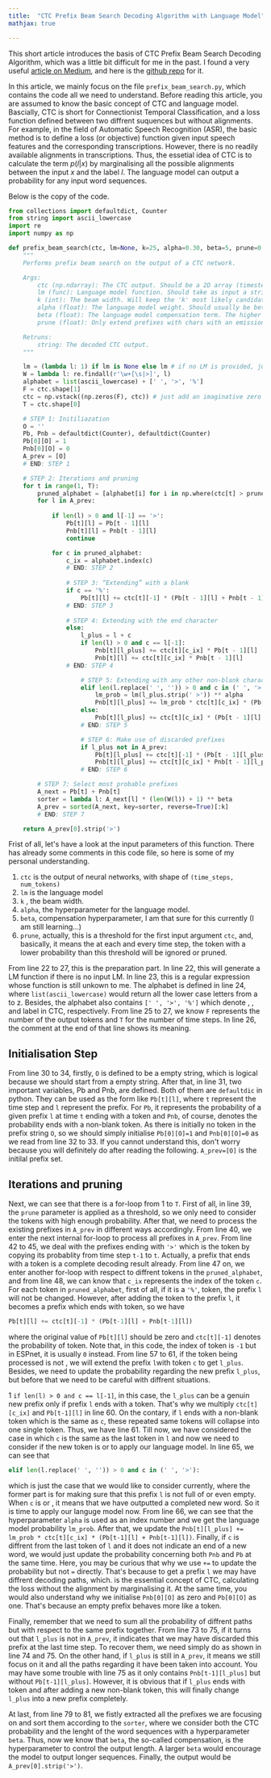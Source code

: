 ```yaml
---
title:  "CTC Prefix Beam Search Decoding Algorithm with Language Model"
mathjax: true

---
```


This short article introduces the basis of CTC Prefix Beam Search Decoding Algorithm, which was a little bit difficult for me in the past. I found a very useful [article on Medium](https://medium.com/corti-ai/ctc-networks-and-language-models-prefix-beam-search-explained-c11d1ee23306), and here is the [github repo](https://github.com/corticph/prefix-beam-search) for it. 

In this article, we mainly focus on the file `prefix_beam_search.py`, which contains the code all we need to understand. Before reading this article, you are assumed to know the basic concept of CTC and language model. Bascially, CTC is short for Connectionist Temporal Classification, and a loss function defined between two diffrent suquences but without alignments. For example, in the field of Automatic Speech Recognition (ASR), the basic method is to define a loss (or objective) function given input speech features and the corresponding transcriptions. However, there is no readily available alignments in transcriptions. Thus, the essetial idea of CTC is to calculate the term $p(l|x)$ by marginalising all the possible alignments between the input $x$ and the label $l$. The language model can output a probability for any input word sequences. 

Below is the copy of the code.

```python
from collections import defaultdict, Counter
from string import ascii_lowercase
import re
import numpy as np

def prefix_beam_search(ctc, lm=None, k=25, alpha=0.30, beta=5, prune=0.001):
	"""
	Performs prefix beam search on the output of a CTC network.

	Args:
		ctc (np.ndarray): The CTC output. Should be a 2D array (timesteps x alphabet_size)
		lm (func): Language model function. Should take as input a string and output a probability.
		k (int): The beam width. Will keep the 'k' most likely candidates at each timestep.
		alpha (float): The language model weight. Should usually be between 0 and 1.
		beta (float): The language model compensation term. The higher the 'alpha', the higher the 'beta'.
		prune (float): Only extend prefixes with chars with an emission probability higher than 'prune'.

	Retruns:
		string: The decoded CTC output.
	"""

	lm = (lambda l: 1) if lm is None else lm # if no LM is provided, just set to function returning 1
	W = lambda l: re.findall(r'\w+[\s|>]', l)
	alphabet = list(ascii_lowercase) + [' ', '>', '%']
	F = ctc.shape[1]
	ctc = np.vstack((np.zeros(F), ctc)) # just add an imaginative zero'th step (will make indexing more intuitive)
	T = ctc.shape[0]

	# STEP 1: Initiliazation
	O = ''
	Pb, Pnb = defaultdict(Counter), defaultdict(Counter)
	Pb[0][O] = 1
	Pnb[0][O] = 0
	A_prev = [O]
	# END: STEP 1

	# STEP 2: Iterations and pruning
	for t in range(1, T):
		pruned_alphabet = [alphabet[i] for i in np.where(ctc[t] > prune)[0]]
		for l in A_prev:
			
			if len(l) > 0 and l[-1] == '>':
				Pb[t][l] = Pb[t - 1][l]
				Pnb[t][l] = Pnb[t - 1][l]
				continue  

			for c in pruned_alphabet:
				c_ix = alphabet.index(c)
				# END: STEP 2
				
				# STEP 3: “Extending” with a blank
				if c == '%':
					Pb[t][l] += ctc[t][-1] * (Pb[t - 1][l] + Pnb[t - 1][l])
				# END: STEP 3
				
				# STEP 4: Extending with the end character
				else:
					l_plus = l + c
					if len(l) > 0 and c == l[-1]:
						Pnb[t][l_plus] += ctc[t][c_ix] * Pb[t - 1][l]
						Pnb[t][l] += ctc[t][c_ix] * Pnb[t - 1][l]
				# END: STEP 4

					# STEP 5: Extending with any other non-blank character and LM constraints
					elif len(l.replace(' ', '')) > 0 and c in (' ', '>'):
						lm_prob = lm(l_plus.strip(' >')) ** alpha
						Pnb[t][l_plus] += lm_prob * ctc[t][c_ix] * (Pb[t - 1][l] + Pnb[t - 1][l])
					else:
						Pnb[t][l_plus] += ctc[t][c_ix] * (Pb[t - 1][l] + Pnb[t - 1][l])
					# END: STEP 5

					# STEP 6: Make use of discarded prefixes
					if l_plus not in A_prev:
						Pb[t][l_plus] += ctc[t][-1] * (Pb[t - 1][l_plus] + Pnb[t - 1][l_plus])
						Pnb[t][l_plus] += ctc[t][c_ix] * Pnb[t - 1][l_plus]
					# END: STEP 6

		# STEP 7: Select most probable prefixes
		A_next = Pb[t] + Pnb[t]
		sorter = lambda l: A_next[l] * (len(W(l)) + 1) ** beta
		A_prev = sorted(A_next, key=sorter, reverse=True)[:k]
		# END: STEP 7

	return A_prev[0].strip('>')
```

Frist of all, let's have a look at the input parameters of this function. There has already some comments in this code file, so here is some of my personal understanding. 

1.  `ctc` is the output of neural networks, with shape of `(time_steps, num_tokens)`
2.  `lm` is the language model 
3.  `k` , the beam width. 
4.  `alpha`, the hyperparameter for the language model. 
5.  `beta`, compensation hyperparameter, I am that sure for this currently (I am still learning...)
6.  `prune`, actually, this is a threshold for the first input argument `ctc`, and, basically, it means the at each and every time step, the token with a lower probability than this threshold will be ignored or pruned. 

From line 22 to 27, this is the preparation part. In line 22, this will generate a LM function if there is no input LM. In line 23, this is a regular expression whose function is still unkown to me. The alphabet is defined in line 24, where `list(ascii_lowercase)` would return all the lower case letters from a to z. Besides, the alphabet also contains `[' ', '>', '%']` which denote <space>, <end of sentence>, and <blank> label in CTC, respectively. From line 25 to 27, we know `F` represents the number of the output tokens and `T` for the number of time steps. In line 26, the comment at the end of that line shows its meaning. 

## Initialisation Step 

From line 30 to 34, firstly, `O` is defined to be a empty string, which is logical because we should start from a empty string. After that, in line 31, two important variables, Pb and Pnb, are defined. Both of them are `defaultdic` in python. They can be used as the form like `Pb[t][l]`, where `t` represent the time step and `l` represent the prefix. For `Pb`, it represents the probability of a given prefix `l` at time `t` ending with a <blank> token and `Pnb`, of course, denotes the probability ends with a non-blank token. As there is initially no token in the prefix string `O`, so we should simply initialise `Pb[0][O]=1` and `Pnb[0][O]=0` as we read from line 32 to 33. If you cannot understand this, don't worry because you will definitely do after reading the following. `A_prev=[O]` is the initilal prefix set. 

## Iterations and pruning 

Next, we can see that there is a for-loop from 1 to `T`. First of all, in line 39, the `prune` parameter is applied as a threshold, so we only need to consider the tokens with high enough probability. After that, we need to process the existing prefixes in `A_prev` in different ways accordingly. From line 40, we enter the next internal for-loop to process all prefixes in `A_prev`. From line 42 to 45, we deal with the prefixes ending with `'>'` which is the <end of sentence> token by copying its probablity from time step `t-1` to `t`. Actually, a prefix that ends with a <end of sentence> token is a complete decoding result already. From line 47 on, we enter another for-loop with respect to diffrent tokens in the `pruned_alphabet`, and from line 48, we can know that `c_ix` represents the index of the token `c`. For each token in `pruned_alphabet`, first of all, if it is a `'%'`, <blank> token, the prefix `l` will not be changed. However, after adding the <blank> token to the prefix `l`, it becomes a prefix which ends with <blank> token, so we have 

```python
Pb[t][l] += ctc[t][-1] * (Pb[t-1][l] + Pnb[t-1][l])
```

where the original value of `Pb[t][l]` should be zero and `ctc[t][-1]` denotes the probability of <blank> token. Note that, in this code, the index of <blank> token is `-1` but in ESPnet, it is usually `0` instead. From line 57 to 61, if the token being processed is not <blank>, we will extend the prefix `l`with token `c` to get `l_plus`. Besides, we need to update the probability regarding the new prefix `l_plus`, but before that we need to be careful with diffrent situations. 

1 `if len(l) > 0 and c == l[-1]`, in this case, the `l_plus` can be a genuin new prefix only if prefix `l` ends with a <blank> token. That's why we multiply `ctc[t][c_ix]` and `Pb[t-1][l]` in line 60. On the contary, if `l` ends with a non-blank token which is the same as `c`, these repeated same tokens will collapse into one single token. Thus, we have line 61. Till now, we have considered the case in which `c` is the same as the last token in `l` and now we need to consider if the new token is <space> or <end of sentence> to apply our language model. In line 65, we can see that 

```python
elif len(l.replace(' ', '')) > 0 and c in (' ', '>'):
```

which is just the case that we would like to consider currently, where the former part is for making sure that this prefix `l` is not full of <space> or even empty. When `c` is <space> or <end of sentece>, it means that we have outputted a completed new word. So it is time to apply our languge model now. From line 66, we can see that the hyperparameter `alpha` is used as an index number and we get the language model probability `lm_prob`. After that, we update the `Pnb[t][l_plus] += lm_prob * ctc[t][c_ix] * (Pb[t-1][l] + Pnb[t-1][l])`. Finally, if `c` is diffrent from the last token of  `l` and it does not indicate an end of a new word, we would just update the probability concerning both `Pnb` and `Pb` at the same time. Here, you may be curious that why we use `+=` to update the probability but not `=` directly. That's because to get a prefix `l` we may have diffrent decoding paths, which. is the essential concept of CTC, calculating the loss without the alignment by marginalising it. At the same time, you would also understand why we initialise `Pnb[0][O]` as zero and `Pb[0][O]` as one. That's because an empty prefix behaves more like a <blank> token. 

Finally, remember that we need to sum all the probability of diffrent paths but with respect to the same prefix together. From line 73 to 75, if it turns out that `l_plus` is not in `A_prev`, it indicates that we may have discarded this prefix at the last time step. To recover them, we need simply do as shown in line 74 and 75. On the other hand, if `l_plus` is still in `A_prev`, it means we still focus on it and all the paths regarding it have been taken into account. You may have some trouble with line 75 as it only contains `Pnb[t-1][l_plus]` but without `Pb[t-1][l_plus]`. However, it is obvious that if `l_plus` ends with <blank> token and after adding a new non-blank token, this will finally change `l_plus` into a new prefix completely. 

At last, from line 79 to 81, we fistly extracted all the prefixes we are focusing on and sort them according to the `sorter`, where we consider both the CTC probability and the lenght of the word sequences with a hyperparameter `beta`. Thus, now we know that `beta`, the so-called compensation, is the hyperparameter to control the output length. A larger `beta` would encourage the model to output longer sequences. Finally, the output would be `A_prev[0].strip('>')`. 